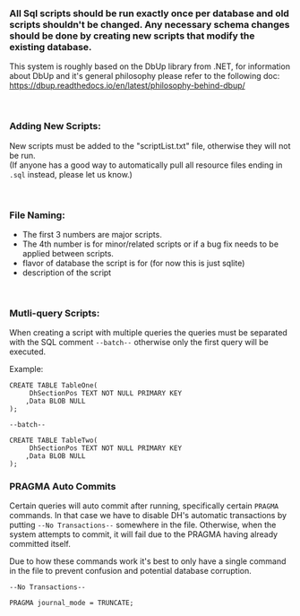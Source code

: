 
### All Sql scripts should be run exactly once per database and old scripts shouldn't be changed. Any necessary schema changes should be done by creating new scripts that modify the existing database.

This system is roughly based on the DbUp library from .NET, for information about DbUp and it's general philosophy please refer to the following doc:
https://dbup.readthedocs.io/en/latest/philosophy-behind-dbup/

<br>

### Adding New Scripts:
New scripts must be added to the "scriptList.txt" file, otherwise they will not be run. <br>
(If anyone has a good way to automatically pull all resource files ending in `.sql` instead, please let us know.)
 
<br>

### File Naming:
- The first 3 numbers are major scripts.
- The 4th number is for minor/related scripts or if a bug fix needs to be applied between scripts.
- flavor of database the script is for (for now this is just sqlite)
- description of the script

<br>

### Mutli-query Scripts: 
When creating a script with multiple queries the queries must be separated with the SQL comment `--batch--` otherwise only the first query will be executed.

Example:
```roomsql
CREATE TABLE TableOne(
     DhSectionPos TEXT NOT NULL PRIMARY KEY 
    ,Data BLOB NULL
);

--batch--

CREATE TABLE TableTwo(
     DhSectionPos TEXT NOT NULL PRIMARY KEY 
    ,Data BLOB NULL
);
```

### PRAGMA Auto Commits

Certain queries will auto commit after running, specifically certain `PRAGMA` commands. In that case we have to disable DH's automatic transactions by putting `--No Transactions--` somewhere in the file. Otherwise, when the system attempts to commit, it will fail due to the PRAGMA having already committed itself.

Due to how these commands work it's best to only have a single command in the file to prevent confusion and potential database corruption.

```roomsql
--No Transactions--

PRAGMA journal_mode = TRUNCATE;
```
